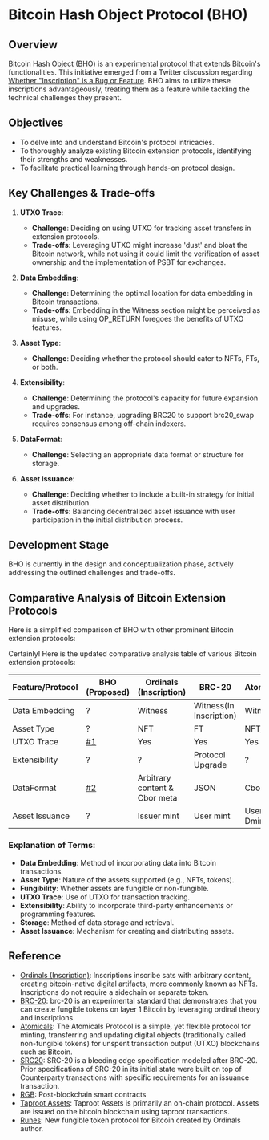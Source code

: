 # Bitcoin Hash Object Protocol (BHO)

## Overview
Bitcoin Hash Object (BHO) is an experimental protocol that extends Bitcoin's functionalities. This initiative emerged from a Twitter discussion regarding [Whether "Inscription" is a Bug or Feature](https://twitter.com/jolestar/status/1732711942563959185). BHO aims to utilize these inscriptions advantageously, treating them as a feature while tackling the technical challenges they present.

## Objectives
- To delve into and understand Bitcoin's protocol intricacies.
- To thoroughly analyze existing Bitcoin extension protocols, identifying their strengths and weaknesses.
- To facilitate practical learning through hands-on protocol design.

## Key Challenges & Trade-offs

1. **UTXO Trace**: 
   - **Challenge**: Deciding on using UTXO for tracking asset transfers in extension protocols.
   - **Trade-offs**: Leveraging UTXO might increase 'dust' and bloat the Bitcoin network, while not using it could limit the verification of asset ownership and the implementation of PSBT for exchanges.

2. **Data Embedding**: 
   - **Challenge**: Determining the optimal location for data embedding in Bitcoin transactions.
   - **Trade-offs**: Embedding in the Witness section might be perceived as misuse, while using OP_RETURN foregoes the benefits of UTXO features.

3. **Asset Type**: 
   - **Challenge**: Deciding whether the protocol should cater to NFTs, FTs, or both.

4. **Extensibility**: 
   - **Challenge**: Determining the protocol's capacity for future expansion and upgrades.
   - **Trade-offs**: For instance, upgrading BRC20 to support brc20_swap requires consensus among off-chain indexers.

5. **DataFormat**: 
   - **Challenge**: Selecting an appropriate data format or structure for storage.

6. **Asset Issuance**: 
   - **Challenge**: Deciding whether to include a built-in strategy for initial asset distribution.
   - **Trade-offs**: Balancing decentralized asset issuance with user participation in the initial distribution process.

## Development Stage
BHO is currently in the design and conceptualization phase, actively addressing the outlined challenges and trade-offs.

## Comparative Analysis of Bitcoin Extension Protocols
Here is a simplified comparison of BHO with other prominent Bitcoin extension protocols:

Certainly! Here is the updated comparative analysis table of various Bitcoin extension protocols:

| Feature/Protocol   | BHO (Proposed) | Ordinals (Inscription)        | BRC-20                    | Atomicals          | SRC20                 | RGB             | Taproot Assets | Runes       |
|--------------------|----------------|-------------------------------|---------------------------|--------------------|-----------------------|-----------------|----------------| ------------|
| Data Embedding     | ?              | Witness                       | Witness(In Inscription)   | Witness            | TxOut::ScriptPubkey   | OP_RETURN       | ?              | OP_RETURN   |
| Asset Type         | ?              | NFT                           | FT                        | NFT/FT             | FT                    | ?               | FT             | FT          |
| UTXO Trace         | [#1][i1]       | Yes                           | Yes                       | Yes                | Yes                   | ?               | Yes            | No          |
| Extensibility      | ?              | ?                             | Protocol Upgrade          | ?                  | ?                     | Contract        | ?              | ?           |
| DataFormat         | [#2][i2]       | Arbitrary content & Cbor meta | JSON                      | Cbor dict          | JSON                  | ?               | ?              | ?           |
| Asset Issuance     | ?              | Issuer mint                   | User mint                 | User PoW Dmint     | ?                     | ?               | ?              | ?           |


### Explanation of Terms:
- **Data Embedding**: Method of incorporating data into Bitcoin transactions.
- **Asset Type**: Nature of the assets supported (e.g., NFTs, tokens).
- **Fungibility**: Whether assets are fungible or non-fungible.
- **UTXO Trace**: Use of UTXO for transaction tracking.
- **Extensibility**: Ability to incorporate third-party enhancements or programming features.
- **Storage**: Method of data storage and retrieval.
- **Asset Issuance**: Mechanism for creating and distributing assets.


## Reference

* [Ordinals (Inscription)](https://docs.ordinals.com/): Inscriptions inscribe sats with arbitrary content, creating bitcoin-native digital artifacts, more commonly known as NFTs. Inscriptions do not require a sidechain or separate token.
* [BRC-20](https://layer1.gitbook.io/layer1-foundation/protocols/brc-20/documentation): brc-20 is an experimental standard that demonstrates that you can create fungible tokens on layer 1 Bitcoin by leveraging ordinal theory and inscriptions.
* [Atomicals](https://docs.atomicals.xyz/): The Atomicals Protocol is a simple, yet flexible protocol for minting, transferring and updating digital objects (traditionally called non-fungible tokens) for unspent transaction output (UTXO) blockchains such as Bitcoin. 
* [SRC20](https://github.com/hydren-crypto/stampchain/blob/main/docs/src20.md): SRC-20 is a bleeding edge specification modeled after BRC-20. Prior specifications of SRC-20 in its initial state were built on top of Counterparty transactions with specific requirements for an issuance transaction.
* [RGB](https://rgb.tech/): Post-blockchain smart contracts
* [Taproot Assets](https://docs.lightning.engineering/the-lightning-network/taproot-assets/taproot-assets-protocol): Taproot Assets is primarily an on-chain protocol. Assets are issued on the bitcoin blockchain using taproot transactions.
* [Runes](https://rodarmor.com/blog/runes/): New fungible token protocol for Bitcoin created by Ordinals author.

[i1]: https://github.com/BitcoinHashObject/bho/issues/1
[i2]: https://github.com/BitcoinHashObject/bho/issues/2

